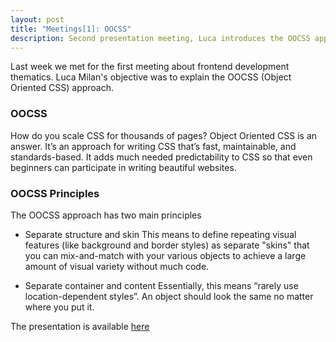 ```yaml
---
layout: post
title: "Meetings[1]: OOCSS"
description: Second presentation meeting, Luca introduces the OOCSS approach
---
```


Last week we met for the first meeting about frontend development thematics. Luca Milan's objective was to explain the OOCSS (Object Oriented CSS) approach.

### OOCSS

How do you scale CSS for thousands of pages? Object Oriented CSS is an answer. It’s an approach for writing CSS that’s fast, maintainable, and standards-based. It adds much needed predictability to CSS so that even beginners can participate in writing beautiful websites. 

### OOCSS Principles

The OOCSS approach has two main principles</h3>

* Separate structure and skin
This means to define repeating visual features (like background and border styles) as separate "skins" that you can mix-and-match with your various objects to achieve a large amount of visual variety without much code.
 
* Separate container and content
Essentially, this means “rarely use location-dependent styles”. An object should look the same no matter where you put it.


The presentation is available [here](/slides/oocss/index.html)